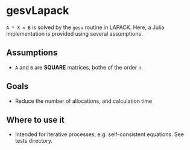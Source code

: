 # gesvLapack

`A * X = B` is solved by the `gesv` routine in LAPACK. Here, a Julia implementation is provided using several assumptions.

## Assumptions
- `A` and `B` are **SQUARE** matrices, bothe of the order `n`.

## Goals
- Reduce the number of allocations, and calculation time

## Where to use it
- Intended for iterative processes, e.g. self-consistent equations. See tests directory.
